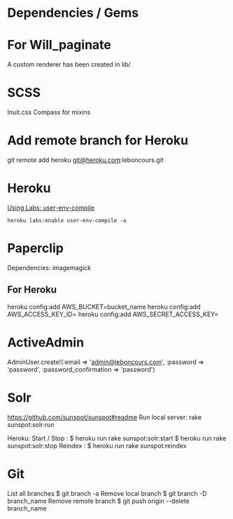 # Dependencies / Gems

# For Will_paginate
A custom renderer has been created in lib/

# SCSS
Inuit.css
Compass for mixins

# Add remote branch for Heroku
git remote add heroku git@heroku.com:leboncours.git


# Heroku

[Using Labs: user-env-compile](https://devcenter.heroku.com/articles/labs-user-env-compile#use-case)

    heroku labs:enable user-env-compile -a

# Paperclip

Dependencies: imagemagick

## For Heroku

heroku config:add AWS_BUCKET=bucket_name
heroku config:add AWS_ACCESS_KEY_ID=
heroku config:add AWS_SECRET_ACCESS_KEY=

# ActiveAdmin
AdminUser.create!(:email => 'admin@leboncours.com', :password => 'password', :password_confirmation => 'password')

# Solr
https://github.com/sunspot/sunspot#readme
Run local server: rake sunspot:solr:run

Heroku:
Start / Stop :
$ heroku run rake sunspot:solr:start
$ heroku run rake sunspot:solr:stop
Reindex :
$ heroku run rake sunspot:reindex


# Git
List all branches
$ git branch -a
Remove local branch
$ git branch -D branch_name
Remove remote branch
$ git push origin --delete branch_name
